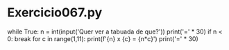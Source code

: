 # Exercicio067.py

while True:
    n = int(input('Quer ver a tabuada de que?'))
    print('=' * 30)
    if n < 0:
        break
    for c in range(1,11):
        print(f'{n} x {c} = {n*c}')
    print('=' * 30)
